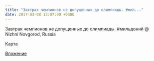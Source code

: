 ```yaml
---
title: "Завтрак чемпионов не допущенных до олимпиады. #мил..."
date: 2017-03-08 13:07:00 +0300
---
```


Завтрак чемпионов не допущенных до олимпиады. #мильдоний @ Nizhni Novgorod, Russia

Карта

[Вложение](/assets/vk_photos/2/xpdLCeMEs7k.jpg)
